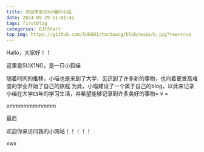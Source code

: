```yaml
---
title: 欢迎来到SU小喵の小站
date: 2024-09-29 11:01:41
tags: firstblog
categories: G3t5tart
top_img: https://github.com/SUDG01/tuchuang/blob/main/b.jpg?raw=true
---
```


Hallo，大家好！！

这里是SUX1NG，是一只小狐喵

随着时间的推移，小喵也是来到了大学，见识到了许多新的事物，也向着更发高难度的学业开始了自己的旅程 为此，小喵建设了一个属于自己的blog，以此来记录小喵在大学四年的学习生活，并希望能够记录到许多美好的事物= v = 

emmmmmmmmmm

最后 

欢迎你来访问我的小网站！！！！！ 

xwx
